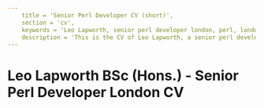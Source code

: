 ```yaml
---
	title = 'Senior Perl Developer CV (short)',
	section = 'cv',
	keywords = 'Leo Lapworth, senior perl developer london, perl, london perl programmer, perl cv, london, technical manager, cv, ranguard',
	description = 'This is the CV of Leo Lapworth, a senior perl developer and technical manager based in London.',
---
```


# Leo Lapworth BSc (Hons.) - Senior Perl Developer London CV

